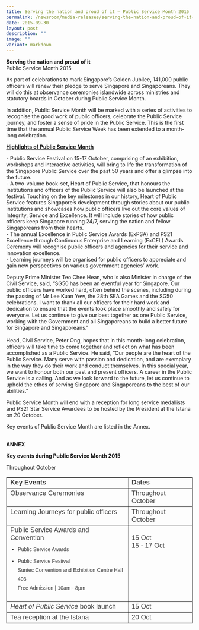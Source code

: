 ```yaml
---
title: Serving the nation and proud of it – Public Service Month 2015
permalink: /newsroom/media-releases/serving-the-nation-and-proud-of-it-public-service-month-2015/
date: 2015-09-30
layout: post
description: ""
image: ""
variant: markdown
---
```

**Serving the nation and proud of it**  
Public Service Month 2015

As part of celebrations to mark Singapore’s Golden Jubilee, 141,000 public officers will renew their pledge to serve Singapore and Singaporeans. They will do this at observance ceremonies islandwide across ministries and statutory boards in October during Public Service Month.  
  
In addition, Public Service Month will be marked with a series of activities to recognise the good work of public officers, celebrate the Public Service journey, and foster a sense of pride in the Public Service. This is the first time that the annual Public Service Week has been extended to a month-long celebration.  
  
<u>**Highlights of Public Service Month**</u>  

\- Public Service Festival on 15-17 October, comprising of an exhibition, workshops and interactive activities, will bring to life the transformation of the Singapore Public Service over the past 50 years and offer a glimpse into the future.&nbsp;  
\- A two-volume book-set, Heart of Public Service, that honours the institutions and officers of the Public Service will also be launched at the festival. Touching on the key milestones in our history, Heart of Public Service features Singapore’s development through stories about our public institutions and showcases how public officers live out the core values of Integrity, Service and Excellence. It will include stories of how public officers keep Singapore running 24/7, serving the nation and fellow Singaporeans from their hearts.&nbsp;  
\- The annual Excellence in Public Service Awards (ExPSA) and PS21 Excellence through Continuous Enterprise and Learning (ExCEL) Awards Ceremony will recognise public officers and agencies for their service and innovation excellence.  
\- Learning journeys will be organised for public officers to appreciate and gain new perspectives on various government agencies’ work.&nbsp;  
  
Deputy Prime Minister Teo Chee Hean, who is also Minister in charge of the Civil Service, said, “SG50 has been an eventful year for Singapore. Our public officers have worked hard, often behind the scenes, including during the passing of Mr Lee Kuan Yew, the 28th SEA Games and the SG50 celebrations. I want to thank all our officers for their hard work and dedication to ensure that the events took place smoothly and safely for everyone. Let us continue to give our best together as one Public Service, working with the Government and all Singaporeans to build a better future for Singapore and Singaporeans."&nbsp;  
&nbsp;&nbsp;  
Head, Civil Service, Peter Ong, hopes that in this month-long celebration, officers will take time to come together and reflect on what has been accomplished as a Public Service. He said, “Our people are the heart of the Public Service. Many serve with passion and dedication, and are exemplary in the way they do their work and conduct themselves. In this special year, we want to honour both our past and present officers. A career in the Public Service is a calling. And as we look forward to the future, let us continue to uphold the ethos of serving Singapore and Singaporeans to the best of our abilities.”  
  
Public Service Month will end with a reception for long service medallists and PS21 Star Service Awardees to be hosted by the President at the Istana on 20 October.  
  
Key events of Public Service Month are listed in the Annex.  
  
   
**ANNEX**  
  
**Key events during Public Service Month 2015**

Throughout October

<table border="1" style="font-style: normal; font-variant-caps: normal; font-weight: 400; letter-spacing: normal; orphans: auto; text-align: start; text-transform: none; white-space: normal; widows: auto; word-spacing: 0px; -webkit-text-size-adjust: auto; -webkit-text-stroke-width: 0px; text-decoration: none; box-sizing: border-box; vertical-align: top; caret-color: rgb(63, 63, 63); color: rgb(63, 63, 63); font-family: &quot;DM Sans&quot;, sans-serif; font-size: 18px;"><tbody style="box-sizing: border-box; vertical-align: top;"><tr style="box-sizing: border-box; vertical-align: top;"><td style="box-sizing: border-box; vertical-align: top;"><strong style="box-sizing: border-box; vertical-align: top;">Key Events&nbsp;</strong></td><td style="box-sizing: border-box; vertical-align: top;"><strong style="box-sizing: border-box; vertical-align: top;">Dates</strong></td></tr><tr style="box-sizing: border-box; vertical-align: top;"><td style="box-sizing: border-box; vertical-align: top;">Observance Ceremonies</td><td style="box-sizing: border-box; vertical-align: top;">Throughout October</td></tr><tr style="box-sizing: border-box; vertical-align: top;"><td style="box-sizing: border-box; vertical-align: top;">Learning Journeys for public officers</td><td style="box-sizing: border-box; vertical-align: top;">Throughout October</td></tr><tr style="box-sizing: border-box; vertical-align: top;"><td style="box-sizing: border-box; vertical-align: top;">Public Service Awards and Convention<ul style="box-sizing: border-box; vertical-align: top; margin-top: 0px; padding-left: 20px; margin-bottom: 1.125em;"><li style="box-sizing: border-box; vertical-align: top; margin-top: 0.5625em; font-size: 0.875rem; line-height: 1.71429em;">Public Service Awards</li><li style="box-sizing: border-box; vertical-align: top; margin-top: 0.5625em; font-size: 0.875rem; line-height: 1.71429em;">Public Service Festival<br style="box-sizing: border-box; vertical-align: top;">Suntec Convention and Exhibition Centre Hall 403<br style="box-sizing: border-box; vertical-align: top;">Free Admission | 10am - 8pm</li></ul></td><td style="box-sizing: border-box; vertical-align: top;"><br style="box-sizing: border-box; vertical-align: top;">15 Oct<br style="box-sizing: border-box; vertical-align: top;">15 - 17 Oct</td></tr><tr style="box-sizing: border-box; vertical-align: top;"><td style="box-sizing: border-box; vertical-align: top;"><em style="box-sizing: border-box; vertical-align: top;">Heart of Public Service&nbsp;</em>book launch</td><td style="box-sizing: border-box; vertical-align: top;">15 Oct</td></tr><tr style="box-sizing: border-box; vertical-align: top;"><td style="box-sizing: border-box; vertical-align: top;">Tea reception at the Istana<br style="box-sizing: border-box; vertical-align: top;"></td><td style="box-sizing: border-box; vertical-align: top;">20 Oct</td></tr></tbody></table>